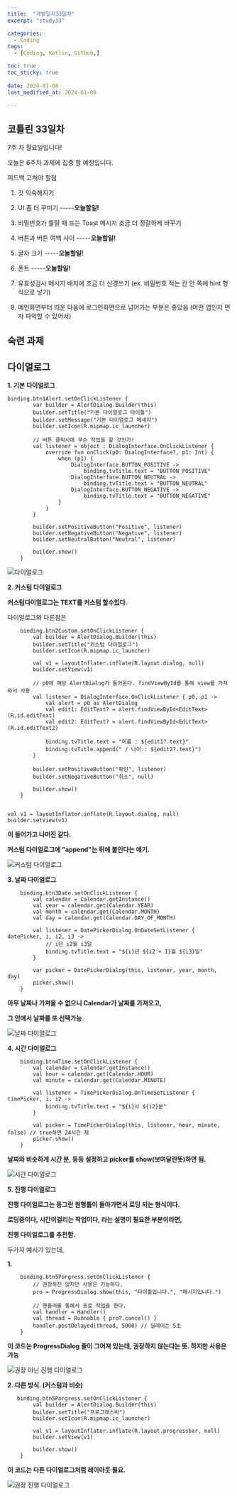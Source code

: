 ```yaml
---
title:  "개발일지33일차" 
excerpt: "study33"

categories:
  - Coding
tags:
  - [Coding, Kotlin, Github,]

toc: true
toc_sticky: true
 
date: 2024-01-08
last_modified_at: 2024-01-08

---
```



## 코틀린 33일차

7주 차 월요일입니다!

오늘은 6주차 과제에 집중 할 예정입니다.

피드백 고쳐야 할점

1. 깃 익숙해지기
  
2. UI 좀 더 꾸미기  -----**오늘할일!**

3. 비밀번호가 틀릴 때 뜨는 Toast 메시지 조금 더 정갈하게 바꾸기

4. 버튼과 버튼 여백 사이  -----**오늘할일!**

5. 글자 크기  -----**오늘할일!**

6. 폰트  -----**오늘할일!**

7. 유효성검사 메시지 배치에 조금 더 신경쓰기 (ex. 비밀번호 적는 칸 안 쪽에 hint 형식으로 넣기)

8. 메인화면부터 띄운 다음에 로그인화면으로 넘어가는 부분은 좋았음 (어떤 앱인지 먼자 파악할 수 있어서)

## 숙련 과제 

## 다이얼로그

**1. 기본 다이얼로그**

    binding.btn1Alert.setOnClickListener {
            var builder = AlertDialog.Builder(this)
            builder.setTitle("기본 다이얼로그 타이틀")
            builder.setMessage("기본 다이얼로그 메세지")
            builder.setIcon(R.mipmap.ic_launcher)

            // 버튼 클릭시에 무슨 작업을 할 것인가!
            val listener = object : DialogInterface.OnClickListener {
                override fun onClick(p0: DialogInterface?, p1: Int) {
                    when (p1) {
                        DialogInterface.BUTTON_POSITIVE ->
                            binding.tvTitle.text = "BUTTON_POSITIVE"
                        DialogInterface.BUTTON_NEUTRAL ->
                            binding.tvTitle.text = "BUTTON_NEUTRAL"
                        DialogInterface.BUTTON_NEGATIVE ->
                            binding.tvTitle.text = "BUTTON_NEGATIVE"
                    }
                }
            }

            builder.setPositiveButton("Positive", listener)
            builder.setNegativeButton("Negative", listener)
            builder.setNeutralButton("Neutral", listener)

            builder.show()
        }

![다이얼로그](https://github.com/hyunparrot/hyunparrot.github.io/assets/148528251/d4565d75-5756-496b-a1aa-5ce7ddf9e08f)

**2. 커스텀 다이얼로그**

**커스텀다이얼로그는 TEXT를 커스텀 할수있다.**

다이얼로그와 다른점은 

        binding.btn2Custom.setOnClickListener {
            val builder = AlertDialog.Builder(this)
            builder.setTitle("커스텀 다이얼로그")
            builder.setIcon(R.mipmap.ic_launcher)

            val v1 = layoutInflater.inflate(R.layout.dialog, null)
            builder.setView(v1)

            // p0에 해당 AlertDialog가 들어온다. findViewById를 통해 view를 가져와서 사용
            val listener = DialogInterface.OnClickListener { p0, p1 ->
                val alert = p0 as AlertDialog
                val edit1: EditText? = alert.findViewById<EditText>(R.id.editText)
                val edit2: EditText? = alert.findViewById<EditText>(R.id.editText2)

                binding.tvTitle.text = "이름 : ${edit1?.text}"
                binding.tvTitle.append(" / 나이 : ${edit2?.text}")
            }

            builder.setPositiveButton("확인", listener)
            builder.setNegativeButton("취소", null)

            builder.show()
        }


    val v1 = layoutInflator.inflate(R.layout.dialog, null)
    builder.setView(v1) 

**이 들어가고 나머진 같다.**

**커스텀 다이얼로그에 "append"는 뒤에 붙인다는 얘기.**

![커스텀 다이얼로그](https://github.com/hyunparrot/hyunparrot.github.io/assets/148528251/7edc21a5-cbf4-4584-a11a-735fefe2aa51)

**3. 날짜 다이얼로그**

        binding.btn3Date.setOnClickListener {
            val calendar = Calendar.getInstance()
            val year = calendar.get(Calendar.YEAR)
            val month = calendar.get(Calendar.MONTH)
            val day = calendar.get(Calendar.DAY_OF_MONTH)

            val listener = DatePickerDialog.OnDateSetListener { datePicker, i, i2, i3 ->
                // i년 i2월 i3일
                binding.tvTitle.text = "${i}년 ${i2 + 1}월 ${i3}일"
            }

            var picker = DatePickerDialog(this, listener, year, month, day)
            picker.show()
        }

**아무 날짜나 가져올 수 없으니 Calendar가 날짜를 가져오고,**

**그 안에서 날짜를 또 선택가능**

![날짜 다이얼로그](https://github.com/hyunparrot/hyunparrot.github.io/assets/148528251/01865fa1-a2eb-4c74-8143-e8df0fdc5fa1)

**4. 시간 다이얼로그**

        binding.btn4Time.setOnClickListener {
            val calendar = Calendar.getInstance()
            val hour = calendar.get(Calendar.HOUR)
            val minute = calendar.get(Calendar.MINUTE)

            val listener = TimePickerDialog.OnTimeSetListener { timePicker, i, i2 ->
                binding.tvTitle.text = "${i}시 ${i2}분"
            }

            val picker = TimePickerDialog(this, listener, hour, minute, false) // true하면 24시간 제
            picker.show()
        }
        
**날짜와 비슷하게 시간 분, 등등 설정하고 picker를 show(보여달란뜻)하면 됨.**

![시간 다이얼로그](https://github.com/hyunparrot/hyunparrot.github.io/assets/148528251/86839255-67a4-456f-a4b5-c1486193ac62)

**5. 진행 다이얼로그**

**진행 다이얼로그는 동그란 원형틀이 돌아가면서 로딩 되는 형식이다.**

**로딩중이다, 시간이걸리는 작업이다, 라는 설명이 필요한 부분이라면,**

**진행 다이얼로그를 추천함.**

두가지 예시가 있는데,

**1.**

        binding.btn5Porgress.setOnClickListener {
            // 권장하진 않지만 사용은 가능하다.
            pro = ProgressDialog.show(this, "타이틀입니다.", "메시지입니다.")

            // 핸들러를 통해서 종료 작업을 한다.
            val handler = Handler()
            val thread = Runnable { pro?.cancel() }
            handler.postDelayed(thread, 5000) // 딜레이는 5초
        }

**이 코드는 ProgressDialog 줄이 그어져 있는데, 권장하지 않는다는 뜻. 하지만 사용은 가능**

![권장 아닌 진행 다이얼로그](https://github.com/hyunparrot/hyunparrot.github.io/assets/148528251/47794e7c-9a00-48d1-8360-01a9862b669e)

**2. 다른 방식. (커스텀과 비슷)**
   
       binding.btn5Porgress.setOnClickListener {
            val builder = AlertDialog.Builder(this)
            builder.setTitle("프로그래스바")
            builder.setIcon(R.mipmap.ic_launcher)

            val v1 = layoutInflater.inflate(R.layout.progressbar, null)
            builder.setView(v1)

            builder.show()
        }

  **이 코드는 다른 다이얼로그처럼 레이아웃 필요.**

![권장 진행 다이얼로그](https://github.com/hyunparrot/hyunparrot.github.io/assets/148528251/589d407d-7575-453a-922c-9924d6f390ec)

